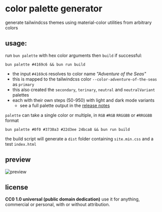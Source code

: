# color palette generator

generate tailwindcss themes using material-color utilities from arbitrary colors

## usage:

run `bun palette` with hex color arguments then `build` if successful:

```
bun palette #4169c6 && bun run build
```

- the input `#4169c6` resolves to color name _"Adventure of the Seas"_
- this is mapped to the tailwindcss color `--color-adventure-of-the-seas` as `primary`
- this also created the `secondary`, `terinary`, `neutral` and `neutralVariant` palettes
- each with their own steps (50-950) with light and dark mode variants
    - see a full palette output in the [release notes](https://github.com/xero/color-palette-generator/releases/tag/v1.1.0)

`palette` can take a single color or multiple, in `RGB` `#RGB` `RRGGBB` or `#RRGGBB` format

```
bun palette #0f0 #3730a3 #22d3ee 24bca8 && bun run build
```

the build script will generate a `dist` folder containing `site.min.css` and a test `index.html`

## preview

![preview](https://github.com/user-attachments/assets/0b76956a-2ba0-4627-9218-f262e96d5640)

## license

**CC0 1.0 universal (public domain dedication)**
use it for anything, commercial or personal, with or without attribution.
